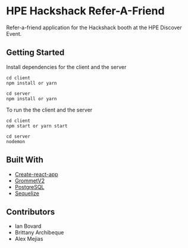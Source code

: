 # HPE Hackshack Refer-A-Friend

Refer-a-friend application for the Hackshack booth at the HPE Discover Event.

## Getting Started

Install dependencies for the client and the server

```
cd client
npm install or yarn
```
```
cd server
npm install or yarn
```
To run the the client and the server

```
cd client
npm start or yarn start
```

```
cd server
nodemon
```

## Built With
* [Create-react-app](https://github.com/facebook/create-react-app)
* [GrommetV2](https://github.com/grommet/grommet)
* [PostgreSQL](https://github.com/postgres/postgres)
* [Sequelize](https://github.com/sequelize/sequelize)

## Contributors
* Ian Bovard
* Brittany Archibeque
* Alex Mejias

